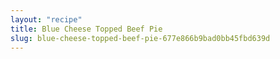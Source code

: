 ```yaml
---
layout: "recipe"
title: Blue Cheese Topped Beef Pie
slug: blue-cheese-topped-beef-pie-677e866b9bad0bb45fbd639d
---
```

